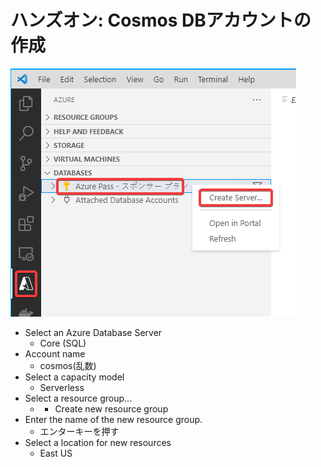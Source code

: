 # ハンズオン: Cosmos DBアカウントの作成

![](images/ss-2022-04-05-11-50-42.png)

- Select an Azure Database Server
  - Core (SQL)
- Account name
  - cosmos(乱数)
- Select a capacity model
  - Serverless
- Select a resource group...
  - + Create new resource group
- Enter the name of the new resource group.
  - エンターキーを押す
- Select a location for new resources
  - East US

